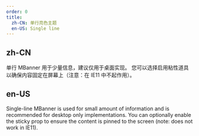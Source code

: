 ```yaml
---
order: 0
title:
  zh-CN: 单行亮色主题
  en-US: Single line
---
```


## zh-CN

单行 MBanner 用于少量信息，建议仅用于桌面实现。 您可以选择启用粘性道具以确保内容固定在屏幕上（注意：在 IE11 中不起作用）。

## en-US

Single-line MBanner is used for small amount of information and is recommended for desktop only implementations. You can optionally enable the sticky prop to ensure the content is pinned to the screen (note: does not work in IE11). 